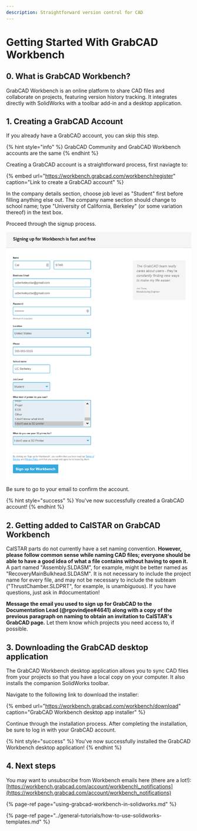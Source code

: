 ```yaml
---
description: Straightforward version control for CAD
---
```


# Getting Started With GrabCAD Workbench

## 0. What is GrabCAD Workbench?

GrabCAD Workbench is an online platform to share CAD files and collaborate on projects, featuring version history tracking. It integrates directly with SolidWorks with a toolbar add-in and a desktop application.

## 1. Creating a GrabCAD Account

If you already have a GrabCAD account, you can skip this step.

{% hint style="info" %}
GrabCAD Community and GrabCAD Workbench accounts are the same
{% endhint %}

Creating a GrabCAD account is a straightforward process, first naviagte to:

{% embed url="https://workbench.grabcad.com/workbench/register" caption="Link to create a GrabCAD account" %}

In the company details section, choose job level as "Student" first before filling anything else out. The company name section should change to school name; type "University of California, Berkeley" \(or some variation thereof\) in the text box.

Proceed through the signup process.

![Completed signup page](../../.gitbook/assets/grabcad-account-creation.PNG)

Be sure to go to your email to confirm the account.

{% hint style="success" %}
You've now successfully created a GrabCAD account!
{% endhint %}

## 2. Getting added to CalSTAR on GrabCAD Workbench

CalSTAR parts do not currently have a set naming convention. **However, please follow common sense while naming CAD files; everyone should be able to have a good idea of what a file contains without having to open it.** A part named "Assembly.SLDASM", for example, might be better named as "RecoveryMainBulkhead.SLDASM". It is not necessary to include the project name for every file, and may not be necessary to include the subteam \("ThrustChamber.SLDPRT", for example, is unambiguous\). If you have questions, just ask in \#documentation!

**Message the email you used to sign up for GrabCAD to the Documentation Lead \(@rgovindjee\#4641\) along with a copy of the previous paragraph on naming to obtain an invitation to CalSTAR's GrabCAD page.** Let them know which projects you need access to, if possible.

## 3. Downloading the GrabCAD desktop application

The GrabCAD Workbench desktop application allows you to sync CAD files from your projects so that you have a local copy on your computer. It also installs the companion SolidWorks toolbar.

Navigate to the following link to download the installer:

{% embed url="https://workbench.grabcad.com/workbench/download" caption="GrabCAD Workbench desktop app installer" %}

Continue through the installation process. After completing the installation, be sure to log in with your GrabCAD account.

{% hint style="success" %}
You've now successfully installed the GrabCAD Workbench desktop application!
{% endhint %}

## 4. Next steps

You may want to unsubscribe from Workbench emails here \(there are a lot!\): [https://workbench.grabcad.com/account/workbench\_notifications](https://workbench.grabcad.com/account/workbench_notifications)

{% page-ref page="using-grabcad-workbench-in-solidworks.md" %}

{% page-ref page="../general-tutorials/how-to-use-solidworks-templates.md" %}

